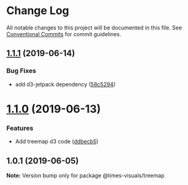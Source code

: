 # Change Log

All notable changes to this project will be documented in this file.
See [Conventional Commits](https://conventionalcommits.org) for commit guidelines.

## [1.1.1](https://github.com/times/times-visuals/compare/@times-visuals/treemap@1.1.0...@times-visuals/treemap@1.1.1) (2019-06-14)


### Bug Fixes

* add d3-jetpack dependency ([58c5294](https://github.com/times/times-visuals/commit/58c5294))





# [1.1.0](https://github.com/times/times-visuals/compare/@times-visuals/treemap@1.0.3...@times-visuals/treemap@1.1.0) (2019-06-13)


### Features

* Add treemap d3 code ([ddbecb5](https://github.com/times/times-visuals/commit/ddbecb5))





## 1.0.1 (2019-06-05)

**Note:** Version bump only for package @times-visuals/treemap
